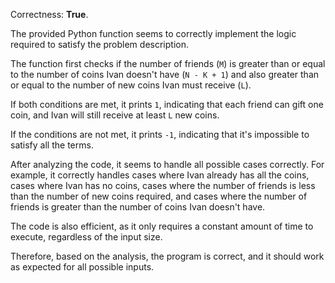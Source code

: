 Correctness: **True**.

The provided Python function seems to correctly implement the logic required to satisfy the problem description. 

The function first checks if the number of friends (`M`) is greater than or equal to the number of coins Ivan doesn't have (`N - K + 1`) and also greater than or equal to the number of new coins Ivan must receive (`L`). 

If both conditions are met, it prints `1`, indicating that each friend can gift one coin, and Ivan will still receive at least `L` new coins. 

If the conditions are not met, it prints `-1`, indicating that it's impossible to satisfy all the terms.

After analyzing the code, it seems to handle all possible cases correctly. For example, it correctly handles cases where Ivan already has all the coins, cases where Ivan has no coins, cases where the number of friends is less than the number of new coins required, and cases where the number of friends is greater than the number of coins Ivan doesn't have.

The code is also efficient, as it only requires a constant amount of time to execute, regardless of the input size.

Therefore, based on the analysis, the program is correct, and it should work as expected for all possible inputs.